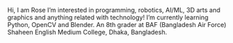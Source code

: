  Hi, I am Rose
 I’m interested in programming, robotics, AI/ML, 3D arts and graphics and anything related with technology!
 I’m currently learning Python, OpenCV and Blender.
 An 8th grader at BAF (Bangladesh Air Force) Shaheen English Medium College, Dhaka, Bangladesh.
<!---
R0se-0/R0se-0 is a ✨ special ✨ repository because its `README.md` (this file) appears on your GitHub profile.
You can click the Preview link to take a look at your changes.
--->
